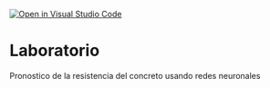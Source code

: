 [![Open in Visual Studio Code](https://classroom.github.com/assets/open-in-vscode-c66648af7eb3fe8bc4f294546bfd86ef473780cde1dea487d3c4ff354943c9ae.svg)](https://classroom.github.com/online_ide?assignment_repo_id=9544398&assignment_repo_type=AssignmentRepo)
# Laboratorio
Pronostico de la resistencia del concreto usando redes neuronales
